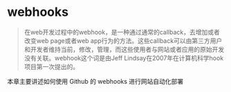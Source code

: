 # webhooks

> 在web开发过程中的webhook，是一种通过通常的callback，去增加或者改变web page或者web app行为的方法。这些callback可以由第三方用户和开发者维持当前，修改，管理，而这些使用者与网站或者应用的原始开发没有关联。webhook这个词是由Jeff Lindsay在2007年在计算机科学hook项目第一次提出的。

本章主要讲述如何使用 Github 的 webhooks 进行网站自动化部署
